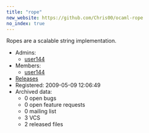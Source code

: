 ```yaml
---
title: "rope"
new_website: https://github.com/Chris00/ocaml-rope
no_index: true
---
```


Ropes are a scalable string implementation.

* Admins:
  * [user144](/users/user144)
* Members:
  * [user144](/users/user144)
* [Releases](https://download.ocamlcore.org/rope)
* Registered: 2009-05-09 12:06:49
* Archived data:
  * 0 open bugs
  * 0 open feature requests
  * 0 mailing list
  * 3 VCS
  * 2 released files
